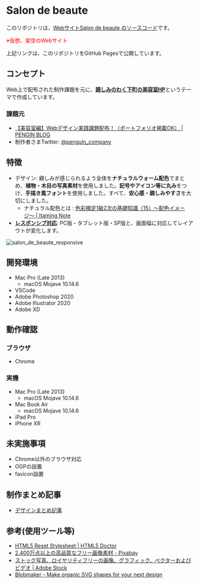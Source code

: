 # Salon de beaute

このリポジトリは、<u>Webサイト[Salon de beaute](https://fuchsia-84.github.io/Salon_de_beaute/) のソースコード</u>です。

<span style="color: red;">※仮想、架空のWebサイト</span>

上記リンクは、このリポジトリをGitHub Pagesで公開しています。

## コンセプト

Web上で配布された制作課題を元に、<u>**親しみのわく下町の美容室HP**</u>というテーマで作成しています。

### 課題元

- [【美容室編】Webデザイン実践課題配布！（ポートフォリオ掲載OK） \| PENGIN BLOG](https://crestadesign.org/webdesign-work01/)
- 制作者さまTwitter: [@penguin_company](https://twitter.com/penguin_company)

## 特徴

- デザイン: 親しみが感じられるよう全体を**ナチュラルウォーム配色**でまとめ、**植物・木目の写真素材**を使用しました。**記号やアイコン等に丸み**をつけ、**手描き風フォント**を使用しました。すべて、**安心感・親しみやすさ**を大切にしました。
  - ナチュラル配色とは : [色彩検定1級2次の基礎知識（15）〜配色イメージ〜 | Itaming Note](https://www.keikoitami.com/color/aft/aft-15/#toc7)
- <u>**レスポンシブ対応**</u>: PC版・タブレット版・SP版と、画面幅に対応してレイアウトが変化します。

![salon_de_beaute_responsive](https://user-images.githubusercontent.com/46129202/144963598-cf1d2374-cfc2-4a19-a04c-394589e19d6e.png)

## 開発環境

- Mac Pro (Late 2013)
  - macOS Mojave 10.14.6
- VSCode
- Adobe Photoshop 2020
- Adobe Illustrator 2020
- Adobe XD

## 動作確認

### ブラウザ

- Chrome

### 実機

- Mac Pro (Late 2013)
  - macOS Mojave 10.14.6
- Mac Book Air
  - macOS Mojave 10.14.6
- iPad Pro
- iPhone XR

## 未実施事項

- Chrome以外のブラウザ対応
- OGPの設置
- favicon設置

## 制作まとめ記事

- [デザインまとめ記事](https://fuchsia-84.hatenablog.com/entry/2021/08/10/181356)

## 参考(使用ツール等)

- [HTML5 Reset Stylesheet \| HTML5 Doctor](http://html5doctor.com/html-5-reset-stylesheet/)
- [2.400万点以上の高品質なフリー画像素材 - Pixabay](https://pixabay.com/ja/)
- [ストック写真、ロイヤリティフリーの画像、グラフィック、ベクターおよびビデオ \| Adobe Stock](https://stock.adobe.com/jp)
- [Blobmaker - Make organic SVG shapes for your next design](https://www.blobmaker.app/)